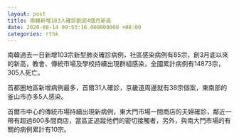 ```yaml
---
layout: post
title: 南韓新增103人確診創逾4個月新高
date: 2020-08-14 09:53:16.000000000 +08:00
categories: rthk
---
```


南韓過去一日新增103宗新型肺炎確診病例，社區感染病例有85宗，創3月底以來的新高，教會、傳統市場及學校持續出現群組感染，全國累計病例有14873宗，305人死亡。

首都圈地區新增病例最多，首爾31人確診，京畿道周邊就有38宗個案，東南部的釜山市亦多5人感染。

首爾市中心的傳統市場持續出現新病例，東大門市場一間商店的夫婦確診，鄰近一帶有超過600多間商店，當區正追蹤他們的密切接觸者，另外，與南大門市場的有關的病例累計有10宗。
